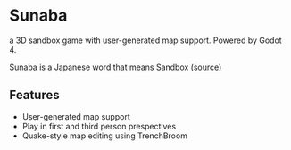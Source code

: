 #  Sunaba

a 3D sandbox game with user-generated map support. Powered by Godot 4.

Sunaba is a Japanese word that means Sandbox [(source)](https://en.wiktionary.org/wiki/%E7%A0%82%E5%A0%B4#Japanese)

## Features

* User-generated map support
* Play in first and third person prespectives
* Quake-style map editing using TrenchBroom
